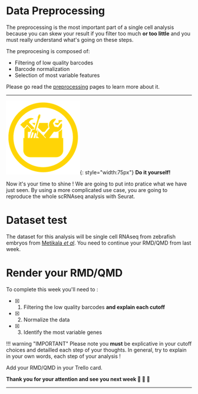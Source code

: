 # Data Preprocessing

The preprocessing is the most important part of a single cell analysis because you
can skew your result if you filter too much **or too little** and you must really
understand what's going on these steps.

The preprocesing is composed of: 

- Filtering of low quality barcodes
- Barcode normalization
- Selection of most variable features

Please go read the [preprocessing](preprocessing.md) pages to learn more about it.

---

![](../R-IOC/images/toolbox-do-it-yourself.png){: style="width:75px"} **Do it yourself!**

Now it's your time to shine ! We are going to put into pratice what we 
have just seen. By using a more complicated use case, you are going to 
reproduce the whole scRNAseq analysis with Seurat.  

# Dataset test

The dataset for this analysis will be single cell RNAseq from zebrafish embryos 
from [Metikala *et al*](https://doi.org/10.1371/journal.pone.0254024). You need
to continue your RMD/QMD from last week. 

# Render your RMD/QMD

To complete this week you'll need to :

- [x] 1. Filtering the low quality barcodes **and explain each cutoff**
- [x] 2. Normalize the data
- [x] 3. Identify the most variable genes

!!! warning "IMPORTANT"
    Please note you **must** be explicative in your cutoff choices and detailled
    each step of your thoughts. 
    In general, try to explain in your own words, each step of your analysis !

Add your RMD/QMD in your Trello card.

**Thank you for your attention and see you next week :clap: :clap: :clap:**

----